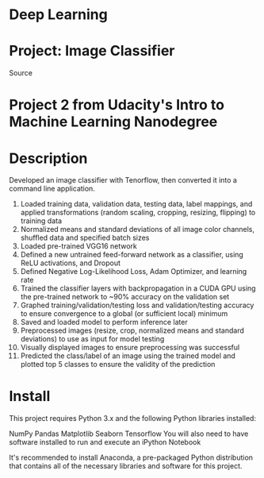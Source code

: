 # Deep Learning
# Project: Image Classifier
Source
# Project 2 from Udacity's Intro to Machine Learning Nanodegree

# Description
Developed an image classifier with Tenorflow, then converted it into a command line application.

1. Loaded training data, validation data, testing data, label mappings, and applied transformations (random scaling, cropping, resizing, flipping) to training data
2. Normalized means and standard deviations of all image color channels, shuffled data and specified batch sizes
3. Loaded pre-trained VGG16 network
4. Defined a new untrained feed-forward network as a classifier, using ReLU activations, and Dropout
5. Defined Negative Log-Likelihood Loss, Adam Optimizer, and learning rate
6. Trained the classifier layers with backpropagation in a CUDA GPU using the pre-trained network to ~90% accuracy on the validation set
7. Graphed training/validation/testing loss and validation/testing accuracy to ensure convergence to a global (or sufficient local) minimum
8. Saved and loaded model to perform inference later
9. Preprocessed images (resize, crop, normalized means and standard deviations) to use as input for model testing
10. Visually displayed images to ensure preprocessing was successful
11. Predicted the class/label of an image using the trained model and plotted top 5 classes to ensure the validity of the prediction
# Install
This project requires Python 3.x and the following Python libraries installed:

NumPy
Pandas
Matplotlib
Seaborn
Tensorflow
You will also need to have software installed to run and execute an iPython Notebook

It's recommended to install Anaconda, a pre-packaged Python distribution that contains all of the necessary libraries and software for this project.
